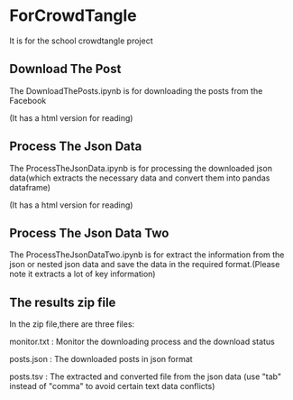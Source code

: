 # ForCrowdTangle
It is for the school crowdtangle project

## Download The Post

The DownloadThePosts.ipynb is for downloading the posts from the Facebook

(It has a html version for reading)

## Process The Json Data

The ProcessTheJsonData.ipynb is for processing the downloaded json data(which extracts the necessary data and convert them into pandas dataframe)

(It has a html version for reading)

## Process The Json Data Two

The ProcessTheJsonDataTwo.ipynb is for extract the information from the json or nested json data and save the data in the required format.(Please note it extracts a lot of key information)

## The results zip file

In the zip file,there are three files:

monitor.txt : Monitor the downloading process and the download status

posts.json : The downloaded posts in json format

posts.tsv : The extracted and converted file from the json data (use "tab" instead of "comma" to avoid certain text data conflicts)
